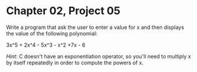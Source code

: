 # Chapter 02, Project 05

Write a program that ask the user to enter a value for x and then displays the value of the following polynomial:  

3x^5 + 2x^4 - 5x^3 - x^2 +7x - 6  

_Hint_: C doesn't have an exponentiation operator, so you'll need to multiply x by itself repeatedly in order to compute the powers of x.  

